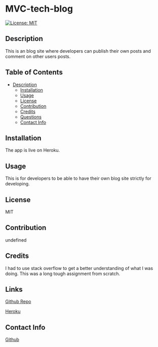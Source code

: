 # MVC-tech-blog

 [![License: MIT](https://img.shields.io/badge/License-MIT-yellow.svg)](https://opensource.org/licenses/MIT)

## Description
 This is an blog site where developers can publish their own posts and comment on other users posts. 
    
## Table of Contents
 - [Description](#descrition)
    - [Installation](#installation)
    - [Usage](#usage)
    - [License](#license)
    - [Contribution](#contriubtion)
    - [Credits](#credits)
    - [Questions](#questions)
    - [Contact Info](#contact)
    
## Installation
  The app is live on Heroku. 
    
## Usage
 This is for developers to be able to have their own blog site strictly for developing.
    
## License
  MIT
    
## Contribution
  undefined
    
## Credits 
  I had to use stack overflow to get a better understanding of what I was doing. This was a long tough assignment from scratch.
    
## Links
[Github Repo](https://github.com/jotex11/MVC-tech-blog)

[Heroku]()
    
## Contact Info
[Github](https://github.com/jotex11)

